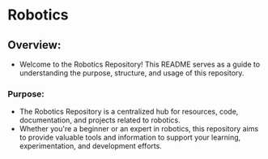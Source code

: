 # Robotics

## Overview:

 - Welcome to the Robotics Repository! This README serves as a guide to understanding the purpose, structure, and usage of this repository.

### Purpose:

 - The Robotics Repository is a centralized hub for resources, code, documentation, and projects related to robotics.
 - Whether you're a beginner or an expert in robotics, this repository aims to provide valuable tools and information to support your learning, experimentation, and development efforts.
